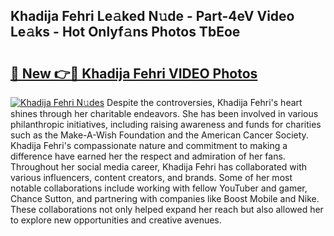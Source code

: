 ## Khadija Fehri Le𝚊ked N𝚞de - Part-4eV Video Le𝚊ks - Hot Onlyf𝚊ns Photos TbEoe

# <h2><a href="http://ac11216.deff.icu/?id=Khadija+Fehri">🔗 New 👉🔴 Khadija Fehri VIDEO Photos</a></h2>

[![Khadija Fehri N𝚞des](https://i.imgur.com/rIISA9y.gif)](http://ac11216.deff.icu/?id=Khadija+Fehri)
Despite the controversies, Khadija Fehri's heart shines through her charitable endeavors. She has been involved in various philanthropic initiatives, including raising awareness and funds for charities such as the Make-A-Wish Foundation and the American Cancer Society. Khadija Fehri's compassionate nature and commitment to making a difference have earned her the respect and admiration of her fans. Throughout her social media career, Khadija Fehri has collaborated with various influencers, content creators, and brands. Some of her most notable collaborations include working with fellow YouTuber and gamer, Chance Sutton, and partnering with companies like Boost Mobile and Nike. These collaborations not only helped expand her reach but also allowed her to explore new opportunities and creative avenues.
